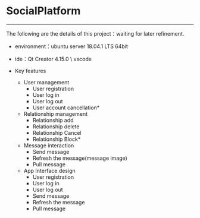 # SocialPlatform

---

The following are the details of this project：waiting for later refinement.

- environment：ubuntu server 18.04.1 LTS 64bit
- ide：Qt Creator 4.15.0 \ vscode

- Key features
    - User management
        - User registration
        - User log in
        - User log out
        - User account cancellation*
    - Relationship management
        - Relationship add
        - Relationship delete
        - Relationship Cancel 
        - Relationship Block*
    - Message interaction
        - Send message
        - Refresh the message(message image)
        - Pull message
    - App Interface design
        - User registration
        - User log in
        - User log out
        - Send message
        - Refresh the message
        - Pull message


